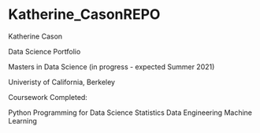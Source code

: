 # Katherine_CasonREPO

Katherine Cason 

Data Science Portfolio

Masters in Data Science (in progress - expected Summer 2021)

Univeristy of California, Berkeley

Coursework Completed:

Python Programming for Data Science
Statistics
Data Engineering
Machine Learning
